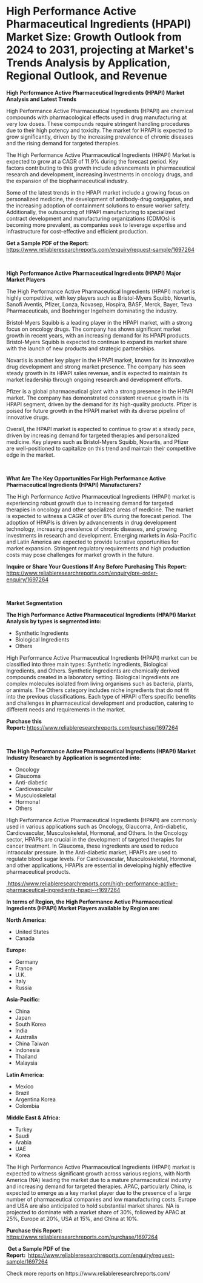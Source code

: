 <p><h1>High Performance Active Pharmaceutical Ingredients (HPAPI) Market Size: Growth Outlook from 2024 to 2031, projecting at Market's Trends Analysis by Application, Regional Outlook, and Revenue</h1></p><p><strong>High Performance Active Pharmaceutical Ingredients (HPAPI) Market Analysis and Latest Trends</strong></p>
<p><p>High Performance Active Pharmaceutical Ingredients (HPAPI) are chemical compounds with pharmacological effects used in drug manufacturing at very low doses. These compounds require stringent handling procedures due to their high potency and toxicity. The market for HPAPI is expected to grow significantly, driven by the increasing prevalence of chronic diseases and the rising demand for targeted therapies.</p><p>The High Performance Active Pharmaceutical Ingredients (HPAPI) Market is expected to grow at a CAGR of 11.9% during the forecast period. Key factors contributing to this growth include advancements in pharmaceutical research and development, increasing investments in oncology drugs, and the expansion of the biopharmaceutical industry.</p><p>Some of the latest trends in the HPAPI market include a growing focus on personalized medicine, the development of antibody-drug conjugates, and the increasing adoption of containment solutions to ensure worker safety. Additionally, the outsourcing of HPAPI manufacturing to specialized contract development and manufacturing organizations (CDMOs) is becoming more prevalent, as companies seek to leverage expertise and infrastructure for cost-effective and efficient production.</p></p>
<p><strong>Get a Sample PDF of the Report:&nbsp;</strong> <a href="https://www.reliableresearchreports.com/enquiry/request-sample/1697264">https://www.reliableresearchreports.com/enquiry/request-sample/1697264</a></p>
<p>&nbsp;</p>
<p><strong>High Performance Active Pharmaceutical Ingredients (HPAPI) Major Market Players</strong></p>
<p><p>The High Performance Active Pharmaceutical Ingredients (HPAPI) market is highly competitive, with key players such as Bristol-Myers Squibb, Novartis, Sanofi Aventis, Pfizer, Lonza, Novasep, Hospira, BASF, Merck, Bayer, Teva Pharmaceuticals, and Boehringer Ingelheim dominating the industry.</p><p>Bristol-Myers Squibb is a leading player in the HPAPI market, with a strong focus on oncology drugs. The company has shown significant market growth in recent years, with an increasing demand for its HPAPI products. Bristol-Myers Squibb is expected to continue to expand its market share with the launch of new products and strategic partnerships.</p><p>Novartis is another key player in the HPAPI market, known for its innovative drug development and strong market presence. The company has seen steady growth in its HPAPI sales revenue, and is expected to maintain its market leadership through ongoing research and development efforts.</p><p>Pfizer is a global pharmaceutical giant with a strong presence in the HPAPI market. The company has demonstrated consistent revenue growth in its HPAPI segment, driven by the demand for its high-quality products. Pfizer is poised for future growth in the HPAPI market with its diverse pipeline of innovative drugs.</p><p>Overall, the HPAPI market is expected to continue to grow at a steady pace, driven by increasing demand for targeted therapies and personalized medicine. Key players such as Bristol-Myers Squibb, Novartis, and Pfizer are well-positioned to capitalize on this trend and maintain their competitive edge in the market.</p></p>
<p>&nbsp;</p>
<p><strong>What Are The Key Opportunities For High Performance Active Pharmaceutical Ingredients (HPAPI) Manufacturers?</strong></p>
<p><p>The High Performance Active Pharmaceutical Ingredients (HPAPI) market is experiencing robust growth due to increasing demand for targeted therapies in oncology and other specialized areas of medicine. The market is expected to witness a CAGR of over 8% during the forecast period. The adoption of HPAPIs is driven by advancements in drug development technology, increasing prevalence of chronic diseases, and growing investments in research and development. Emerging markets in Asia-Pacific and Latin America are expected to provide lucrative opportunities for market expansion. Stringent regulatory requirements and high production costs may pose challenges for market growth in the future.</p></p>
<p><strong>Inquire or Share Your Questions If Any Before Purchasing This Report:</strong> <a href="https://www.reliableresearchreports.com/enquiry/pre-order-enquiry/1697264">https://www.reliableresearchreports.com/enquiry/pre-order-enquiry/1697264</a></p>
<p>&nbsp;</p>
<p><strong>Market Segmentation</strong></p>
<p><strong>The High Performance Active Pharmaceutical Ingredients (HPAPI) Market Analysis by types is segmented into:</strong></p>
<p><ul><li>Synthetic Ingredients</li><li>Biological Ingredients</li><li>Others</li></ul></p>
<p><p>High Performance Active Pharmaceutical Ingredients (HPAPI) market can be classified into three main types: Synthetic Ingredients, Biological Ingredients, and Others. Synthetic Ingredients are chemically derived compounds created in a laboratory setting. Biological Ingredients are complex molecules isolated from living organisms such as bacteria, plants, or animals. The Others category includes niche ingredients that do not fit into the previous classifications. Each type of HPAPI offers specific benefits and challenges in pharmaceutical development and production, catering to different needs and requirements in the market.</p></p>
<p><strong>Purchase this Report:&nbsp;</strong><a href="https://www.reliableresearchreports.com/purchase/1697264">https://www.reliableresearchreports.com/purchase/1697264</a></p>
<p>&nbsp;</p>
<p><strong>The High Performance Active Pharmaceutical Ingredients (HPAPI) Market Industry Research by Application is segmented into:</strong></p>
<p><ul><li>Oncology</li><li>Glaucoma</li><li>Anti-diabetic</li><li>Cardiovascular</li><li>Musculoskeletal</li><li>Hormonal</li><li>Others</li></ul></p>
<p><p>High Performance Active Pharmaceutical Ingredients (HPAPI) are commonly used in various applications such as Oncology, Glaucoma, Anti-diabetic, Cardiovascular, Musculoskeletal, Hormonal, and Others. In the Oncology sector, HPAPIs are crucial in the development of targeted therapies for cancer treatment. In Glaucoma, these ingredients are used to reduce intraocular pressure. In the Anti-diabetic market, HPAPIs are used to regulate blood sugar levels. For Cardiovascular, Musculoskeletal, Hormonal, and other applications, HPAPIs are essential in developing highly effective pharmaceutical products.</p></p>
<p><a href="https://www.reliableresearchreports.com/high-performance-active-pharmaceutical-ingredients-hpapi--r1697264">&nbsp;https://www.reliableresearchreports.com/high-performance-active-pharmaceutical-ingredients-hpapi--r1697264</a></p>
<p><strong>In terms of Region, the High Performance Active Pharmaceutical Ingredients (HPAPI) Market Players available by Region are:</strong></p>
<p>
    <p> <strong> North America: </strong>
        <ul>
            <li>United States</li>
            <li>Canada</li>
        </ul>
        </p> 
    <p> <strong> Europe: </strong>
        <ul>
            <li>Germany</li>
            <li>France</li>
            <li>U.K.</li>
            <li>Italy</li>
            <li>Russia</li>
        </ul>
        </p> 
    <p> <strong> Asia-Pacific: </strong>
        <ul>
            <li>China</li>
            <li>Japan</li>
            <li>South Korea</li>
            <li>India</li>
            <li>Australia</li>
            <li>China Taiwan</li>
            <li>Indonesia</li>
            <li>Thailand</li>
            <li>Malaysia</li>
        </ul>
        </p> 
    <p> <strong> Latin America: </strong>
        <ul>
            <li>Mexico</li>
            <li>Brazil</li>
            <li>Argentina Korea</li>
            <li>Colombia</li>
        </ul>
        </p> 
    <p> <strong> Middle East & Africa: </strong>
        <ul>
            <li>Turkey</li>
            <li>Saudi</li>
            <li>Arabia</li>
            <li>UAE</li>
            <li>Korea</li>
        </ul>
    </p>
    </p>
<p><p>The High Performance Active Pharmaceutical Ingredients (HPAPI) market is expected to witness significant growth across various regions, with North America (NA) leading the market due to a mature pharmaceutical industry and increasing demand for targeted therapies. APAC, particularly China, is expected to emerge as a key market player due to the presence of a large number of pharmaceutical companies and low manufacturing costs. Europe and USA are also anticipated to hold substantial market shares. NA is projected to dominate with a market share of 30%, followed by APAC at 25%, Europe at 20%, USA at 15%, and China at 10%.</p></p>
<p><strong>Purchase this Report: </strong><a href="https://www.reliableresearchreports.com/purchase/1697264">https://www.reliableresearchreports.com/purchase/1697264</a></p>
<p>&nbsp;<strong>Get a Sample PDF of the Report:&nbsp;&nbsp;</strong><a href="https://www.reliableresearchreports.com/enquiry/request-sample/1697264">https://www.reliableresearchreports.com/enquiry/request-sample/1697264</a></p>
<p><strong></strong></p>
<p>Check more reports on https://www.reliableresearchreports.com/</p>